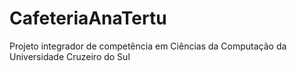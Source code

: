 # CafeteriaAnaTertu
Projeto integrador de competência em Ciências da Computação da Universidade Cruzeiro do Sul
